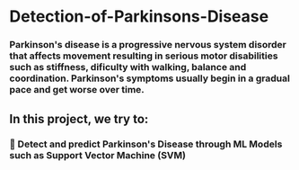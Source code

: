 # Detection-of-Parkinsons-Disease

### Parkinson's disease is a progressive nervous system disorder that affects movement resulting in serious motor disabilities such as stiffness, dificulty with walking, balance and coordination. Parkinson's symptoms usually begin in a gradual pace and get worse over time. 

## In this project, we try to: 

### 🌵 Detect and predict Parkinson's Disease through ML Models such as Support Vector Machine (SVM)
